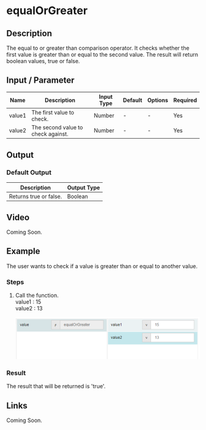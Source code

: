 # equalOrGreater

## Description

The equal to or greater than comparison operator. It checks whether the first value is greater than or equal to the second value. The result will return boolean values, true or false.

## Input / Parameter

| Name | Description | Input Type | Default | Options | Required |
| ------ | ------ | ------ | ------ | ------ | ------ |
| value1 | The first value to check. | Number | - | - | Yes |
| value2 | The second value to check against. | Number | - | - | Yes |

## Output

### Default Output

| Description | Output Type |
| ------ | ------ |
| Returns true or false. | Boolean |

## Video

Coming Soon.

## Example

The user wants to check if a value is greater than or equal to another value.

### Steps

1. Call the function.
   </br>
   value1 : 15<br />
   value2 : 13<br />

   ![](../../../../document/function/Comparation/equalOrGreater/equalOrGreater-step-1.png?raw=true)

### Result

The result that will be returned is 'true'.

## Links

Coming Soon.
